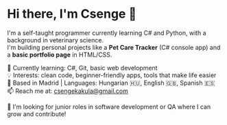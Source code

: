 # Hi there, I'm Csenge 👋

I'm a self-taught programmer currently learning C# and Python, with a background in veterinary science.  
I'm building personal projects like a **Pet Care Tracker** (C# console app) and a **basic portfolio page** in HTML/CSS.  

🌱 Currently learning: C#, Git, basic web development  
💡 Interests: clean code, beginner-friendly apps, tools that make life easier  
📍 Based in Madrid | Languages: Hungarian 🇭🇺, English 🇬🇧, Spanish 🇪🇸  
📫 Reach me at: csengekakula@gmail.com

🚀 I'm looking for junior roles in software development or QA where I can grow and contribute!
